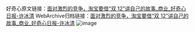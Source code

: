 好奇心原文链接：[面对激烈的竞争，淘宝要借“双 12”讲自己的故事_商业_好奇心日报-许冰清](https://www.qdaily.com/articles/4323.html)
WebArchive归档链接：[面对激烈的竞争，淘宝要借“双 12”讲自己的故事_商业_好奇心日报-许冰清](http://web.archive.org/web/20190623154148/https://www.qdaily.com/articles/4323.html)
![image](http://ww3.sinaimg.cn/large/007d5XDply1g3vf4gxz5pj30u070enpd)